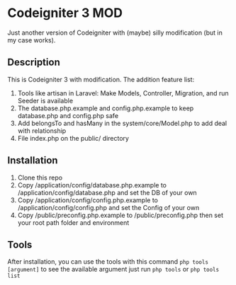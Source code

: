 # Codeigniter 3 MOD
Just another version of Codeigniter with (maybe) silly modification (but in my case works).

## Description
This is Codeigniter 3 with modification. The addition feature list:
1. Tools like artisan in Laravel: Make Models, Controller, Migration, and run Seeder is available
2. The database.php.example and config.php.example to keep database.php and config.php safe
3. Add belongsTo and hasMany in the system/core/Model.php to add deal with relationship
4. File index.php on the public/ directory

## Installation
1. Clone this repo
2. Copy /application/config/database.php.example to /application/config/database.php and set the DB of your own
3. Copy /application/config/config.php.example to /application/config/config.php and set the Config of your own
4. Copy /public/preconfig.php.example to /public/preconfig.php then set your root path folder and environment

## Tools
After installation, you can use the tools with this command
```php tools [argument]```
to see the available argument just run 
```php tools``` or ```php tools list```